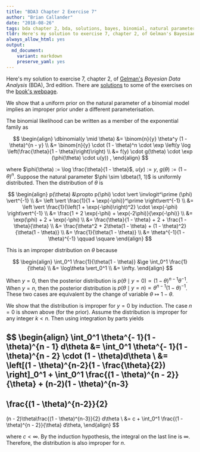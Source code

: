 ```yaml
---
title: "BDA3 Chapter 2 Exercise 7"
author: "Brian Callander"
date: "2018-08-26"
tags: bda chapter 2, bda, solutions, bayes, binomial, natural parameter, exponential family, improper prior
tldr: Here's my solution to exercise 7, chapter 2, of Gelman's Bayesian Data Analysis (BDA), 3rd edition.
always_allow_html: yes
output: 
  md_document:
    variant: markdown
    preserve_yaml: yes
---
```


Here's my solution to exercise 7, chapter 2, of [Gelman's](https://andrewgelman.com/) *Bayesian Data Analysis* (BDA), 3rd edition. There are [solutions](http://www.stat.columbia.edu/~gelman/book/solutions.pdf) to some of the exercises on the [book's webpage](http://www.stat.columbia.edu/~gelman/book/).

<!--more-->

<div style="display:none">
  $\DeclareMathOperator{\dbinomial}{binomial}
   \DeclareMathOperator{\dbern}{Bernoulli}
   \DeclareMathOperator{\dgamma}{gamma}
   \DeclareMathOperator{\invlogit}{invlogit}
   \DeclareMathOperator{\logit}{logit}
   \DeclareMathOperator{\dbeta}{beta}$
</div>

We show that a uniform prior on the natural parameter of a binomial model implies an improper prior under a different parameterisation.

The binomial likelihood can be written as a member of the exponential family as

$$
\begin{align}
  \dbinomial(y \mid \theta)
  &=
  \binom{n}{y} \theta^y (1 - \theta)^{n - y}
  \\
  &=
  \binom{n}{y} \cdot (1 - \theta)^n \cdot \exp \left(y \log \left(\frac{\theta}{1 - \theta}\right)\right)
  \\
  &=
  f(y) \cdot g(\theta) \cdot \exp (\phi(\theta) \cdot u(y))
  ,
\end{align}
$$

where $\phi(\theta) := \log \frac{\theta}{1 - \theta}$, $u(y) := y$, $g(\theta) := (1 - \theta)^n$. Suppose the natural parameter $\phi \sim \dbeta(1, 1)$ is uniformly distributed. Then the distribution of $\theta$ is

$$
\begin{align}
  p(\theta) 
  &\propto
  p(\phi) \cdot \vert \invlogit^\prime (\phi) \vert^{-1}
  \\
  &=
  \left \vert \frac{1}{1 + \exp(-\phi)}^\prime \right\vert^{-1}
  \\
  &=
  \left \vert \frac{1}{\left(1 + \exp(-\phi)\right)^2} \cdot \exp(-\phi) \right\vert^{-1}
  \\
  &=
  \frac{1 + 2 \exp(-\phi) + \exp(-2\phi)}{\exp(-\phi)}
  \\
  &=
  \exp(\phi) + 2 + \exp(-\phi)
  \\
  &=
  \frac{\theta}{1 - \theta} + 2 + \frac{1 - \theta}{\theta}
  \\
  &=
  \frac{\theta^2 + 2\theta(1 - \theta) + (1 - \theta)^2}{\theta(1 - \theta)}
  \\
  &=
  \frac{1}{\theta(1 - \theta)}
  \\
  &=
  \theta^{-1}(1 - \theta)^{-1}
  \qquad \square
\end{align}
$$

This is an improper distribution on $\theta$ because

$$
\begin{align}
  \int_0^1 \frac{1}{\theta(1 - \theta)}
  &\ge
  \int_0^1 \frac{1}{\theta}
  \\
  &=
  \log\theta \vert_0^1
  \\
  &=
  \infty.
\end{align}
$$

When $y = 0$, then the posterior distribution is $p(\theta \mid y = 0) \propto (1 - \theta)^{n - 1}\theta^{-1}$. When $y = n$, then the posterior distribution is $p(\theta \mid y = n) \propto \theta^{n-1}(1 - \theta)^{-1}$. These two cases are equivalent by the change of variable $\theta \mapsto 1 - \theta$. 

We show that the distribution is improper for $y = 0$ by induction. The case $n = 0$ is shown above (for the prior). Assume the distribution is improper for any integer $k < n$. Then using integration by parts yields

$$
\begin{align}
\int_0^1 \theta^{- 1}(1 - \theta)^{n - 1} d\theta
&=
\int_0^1 \theta^{- 1}(1 - \theta)^{n - 2} \cdot (1 - \theta)d\theta
\\
&=
\left[(1 - \theta)^{n-2}(1 - \frac{\theta}{2}) \right]_0^1
+
\int_0^1 \frac{(1 - \theta)^{n - 2}}{\theta}
+
(n-2)(1 - \theta)^{n-3}
-
\frac{(1 - \theta)^{n-2}}{2}
-
(n - 2)\theta\frac{(1 - \theta)^{n-3}}{2}
d\theta
\\
&=
c
+
\int_0^1 \frac{(1 - \theta)^{n - 2}}{\theta} d\theta,
\end{align}
$$

where $c < \infty$.  By the induction hypothesis, the integral on the last line is $\infty$. Therefore, the distribution is also improper for $n$.
